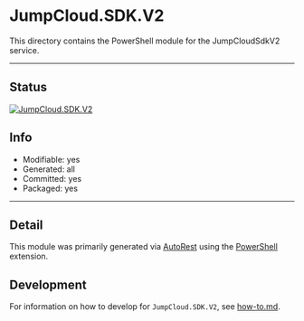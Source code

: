 <!-- region Generated -->
# JumpCloud.SDK.V2
This directory contains the PowerShell module for the JumpCloudSdkV2 service.

---
## Status
[![JumpCloud.SDK.V2](https://img.shields.io/powershellgallery/v/JumpCloud.SDK.V2.svg?style=flat-square&label=JumpCloud.SDK.V2 "JumpCloud.SDK.V2")](https://www.powershellgallery.com/packages/JumpCloud.SDK.V2/)

## Info
- Modifiable: yes
- Generated: all
- Committed: yes
- Packaged: yes

---
## Detail
This module was primarily generated via [AutoRest](https://github.com/Azure/autorest) using the [PowerShell](https://github.com/Azure/autorest.powershell) extension.

## Development
For information on how to develop for `JumpCloud.SDK.V2`, see [how-to.md](how-to.md).
<!-- endregion -->

